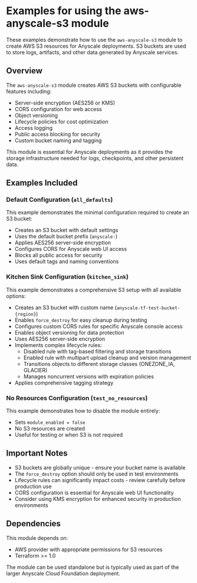 # Examples for using the aws-anyscale-s3 module

These examples demonstrate how to use the `aws-anyscale-s3` module to create AWS S3 resources for Anyscale deployments. S3 buckets are used to store logs, artifacts, and other data generated by Anyscale services.

## Overview

The `aws-anyscale-s3` module creates AWS S3 buckets with configurable features including:
- Server-side encryption (AES256 or KMS)
- CORS configuration for web access
- Object versioning
- Lifecycle policies for cost optimization
- Access logging
- Public access blocking for security
- Custom bucket naming and tagging

This module is essential for Anyscale deployments as it provides the storage infrastructure needed for logs, checkpoints, and other persistent data.

## Examples Included

### Default Configuration (`all_defaults`)
This example demonstrates the minimal configuration required to create an S3 bucket:
- Creates an S3 bucket with default settings
- Uses the default bucket prefix (`anyscale-`)
- Applies AES256 server-side encryption
- Configures CORS for Anyscale web UI access
- Blocks all public access for security
- Uses default tags and naming conventions

### Kitchen Sink Configuration (`kitchen_sink`)
This example demonstrates a comprehensive S3 setup with all available options:
- Creates an S3 bucket with custom name (`anyscale-tf-test-bucket-{region}`)
- Enables `force_destroy` for easy cleanup during testing
- Configures custom CORS rules for specific Anyscale console access
- Enables object versioning for data protection
- Uses AES256 server-side encryption
- Implements complex lifecycle rules:
  - Disabled rule with tag-based filtering and storage transitions
  - Enabled rule with multipart upload cleanup and version management
  - Transitions objects to different storage classes (ONEZONE_IA, GLACIER)
  - Manages noncurrent versions with expiration policies
- Applies comprehensive tagging strategy

### No Resources Configuration (`test_no_resources`)
This example demonstrates how to disable the module entirely:
- Sets `module_enabled = false`
- No S3 resources are created
- Useful for testing or when S3 is not required

## Important Notes

- S3 buckets are globally unique - ensure your bucket name is available
- The `force_destroy` option should only be used in test environments
- Lifecycle rules can significantly impact costs - review carefully before production use
- CORS configuration is essential for Anyscale web UI functionality
- Consider using KMS encryption for enhanced security in production environments

## Dependencies

This module depends on:
- AWS provider with appropriate permissions for S3 resources
- Terraform >= 1.0

The module can be used standalone but is typically used as part of the larger Anyscale Cloud Foundation deployment.
